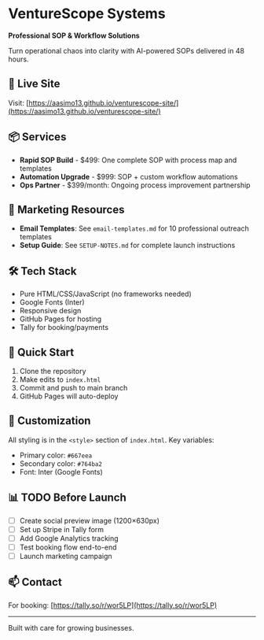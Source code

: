 # VentureScope Systems

**Professional SOP & Workflow Solutions**

Turn operational chaos into clarity with AI-powered SOPs delivered in 48 hours.

## 🚀 Live Site

Visit: [https://aasimo13.github.io/venturescope-site/](https://aasimo13.github.io/venturescope-site/)

## 📦 Services

- **Rapid SOP Build** - $499: One complete SOP with process map and templates
- **Automation Upgrade** - $999: SOP + custom workflow automations
- **Ops Partner** - $399/month: Ongoing process improvement partnership

## 📧 Marketing Resources

- **Email Templates**: See `email-templates.md` for 10 professional outreach templates
- **Setup Guide**: See `SETUP-NOTES.md` for complete launch instructions

## 🛠️ Tech Stack

- Pure HTML/CSS/JavaScript (no frameworks needed)
- Google Fonts (Inter)
- Responsive design
- GitHub Pages for hosting
- Tally for booking/payments

## 📝 Quick Start

1. Clone the repository
2. Make edits to `index.html`
3. Commit and push to main branch
4. GitHub Pages will auto-deploy

## 🎨 Customization

All styling is in the `<style>` section of `index.html`. Key variables:
- Primary color: `#667eea`
- Secondary color: `#764ba2`
- Font: Inter (Google Fonts)

## 📊 TODO Before Launch

- [ ] Create social preview image (1200×630px)
- [ ] Set up Stripe in Tally form
- [ ] Add Google Analytics tracking
- [ ] Test booking flow end-to-end
- [ ] Launch marketing campaign

## 📫 Contact

For booking: [https://tally.so/r/wor5LP](https://tally.so/r/wor5LP)

---

Built with care for growing businesses.